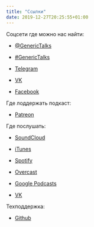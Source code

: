 ```yaml
---
title: "Ссылки"
date: 2019-12-27T20:25:55+01:00
---
```


Соцсети где можно нас найти:

- [@GenericTalks](https://twitter.com/GenericTalks)

- [#GenericTalks](https://twitter.com/search?q=%23GenericTalks)

- [Telegram](https://t.me/generictalks)

- [VK](https://vk.com/generictalks)

- [Facebook](https://fb.com/generictalks)

Где лоддержать подкаст:

- [Patreon](https://patreon.com/generictalks)

Где послушать:

- [SoundCloud](https://soundcloud.com/generictalks)

- [iTunes](https://podcasts.apple.com/pl/podcast/generic-talks/id1489980299)

- [Spotify](https://open.spotify.com/show/3Cb5XPaCkUaCP59rMzPLGX)

- [Overcast](https://overcast.fm/itunes1489980299/generic-talks)

- [Google Podcasts](https://podcasts.google.com/?feed=aHR0cDovL2ZlZWRzLnNvdW5kY2xvdWQuY29tL3VzZXJzL3NvdW5kY2xvdWQ6dXNlcnM6NzAyMDE4Njc3L3NvdW5kcy5yc3M)

- [VK](https://vk.com/generictalks)

Техподдержка:

- [Github](https://github.com/generictalks)